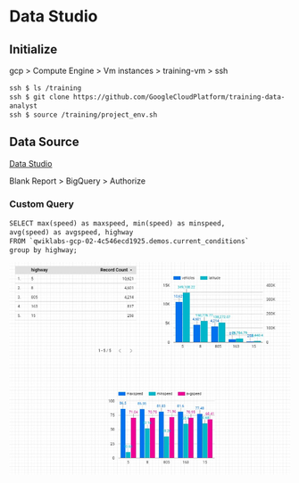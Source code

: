 # Data Studio

## Initialize

gcp > Compute Engine > Vm instances > training-vm > ssh

    ssh $ ls /training
    ssh $ git clone https://github.com/GoogleCloudPlatform/training-data-analyst
    ssh $ source /training/project_env.sh
    
## Data Source

[Data Studio](https://datastudio.google.com/)

Blank Report > BigQuery > Authorize  

### Custom Query

    SELECT max(speed) as maxspeed, min(speed) as minspeed,
    avg(speed) as avgspeed, highway
    FROM `qwiklabs-gcp-02-4c546ecd1925.demos.current_conditions`
    group by highway;

![Data Studio](../../../img/gcp_datastudio_1.jpg)
